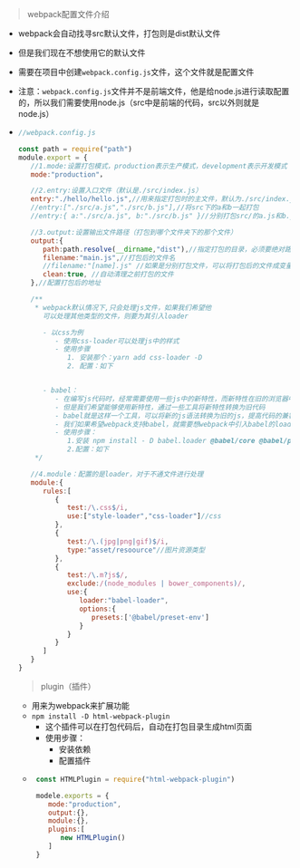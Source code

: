 >webpack配置文件介绍
*  webpack会自动找寻src默认文件，打包则是dist默认文件
*  但是我们现在不想使用它的默认文件
*  需要在项目中创建`webpack.config.js`文件，这个文件就是配置文件
*  注意：`webpack.config.js`文件并不是前端文件，他是给node.js进行读取配置的，所以我们需要使用node.js（src中是前端的代码，src以外则就是node.js）
*  ```javascript
   //webpack.config.js

   const path = require("path")
   module.export = {
      //1.mode:设置打包模式，production表示生产模式，development表示开发模式
      mode:"production"，

      //2.entry:设置入口文件（默认是./src/index.js）
      entry:"./hello/hello.js",//用来指定打包时的主文件，默认为./src/index.js（修改为hello.js）
      //entry:["./src/a.js","./src/b.js"],//将src下的a和b一起打包
      //entry:{ a:"./src/a.js", b:"./src/b.js" }//分别打包src/的a.js和b.js

      //3.output:设置输出文件路径（打包到哪个文件夹下的那个文件）
      output:{
         path:path.resolve(__dirname,"dist"),//指定打包的目录，必须要绝对路径,默认则是dist
         filename:"main.js",//打包后的文件名
         //filename:"[name].js" //如果是分别打包文件，可以将打包后的文件成变量
         clean:true, //自动清理之前打包的文件
      },//配置打包后的地址

      /**
       * webpack默认情况下,只会处理js文件，如果我们希望他
         可以处理其他类型的文件，则要为其引入loader

         - 以css为例
            - 使用css-loader可以处理js中的样式
            - 使用步骤
               1. 安装那个：yarn add css-loader -D
               2. 配置：如下


         - babel：
            - 在编写js代码时，经常需要使用一些js中的新特性，而新特性在旧的浏览器中兼容并不好，此时导致我们无法使用一些新特性
            - 但是我们希望能够使用新特性，通过一些工具将新特性转换为旧代码
            - babel就是这样一个工具，可以将新的js语法转换为旧的js，提高代码的兼容性
            - 我们如果希望webpack支持babel，就需要想webpack中引入babel的loader
            - 使用步骤：
               1.安装 npm install - D babel.loader @babel/core @babel/preset-env
               2.配置：如下
       */

      //4.module：配置的是loader，对于不通文件进行处理
      module:{
         rules:[
            {
               test:/\.css$/i,
               use:["style-loader","css-loader"]//css
            },
            {
               test:/\.(jpg|png|gif)$/i,
               type:"asset/resoource"//图片资源类型
            },
            {
               test:/\.m?js$/,
               exclude:/(node_modules | bower_components)/,
               use:{
                  loader:"babel-loader",
                  options:{
                     presets:['@babel/preset-env']
                  }
               }
            }
         ]
      }
   }

   ```

   >plugin（插件）
   * 用来为webpack来扩展功能
   * `npm install -D html-webpack-plugin`
     * 这个插件可以在打包代码后，自动在打包目录生成html页面
     * 使用步骤：
       * 安装依赖
       * 配置插件
   * ```javascript
      const HTMLPlugin = require("html-webpack-plugin")

      modele.exports = {
         mode:"production",
         output:{},
         module:{},
         plugins:[
            new HTMLPlugin()
         ]
      }

      ```